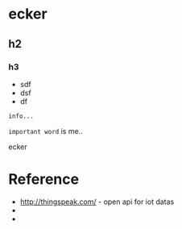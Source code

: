 # ecker
##  h2
### h3
* sdf
* dsf
* df

```
info... 
```

`important word` is me.. 

ecker


# Reference
* http://thingspeak.com/ - open api for iot datas
* 
* 
